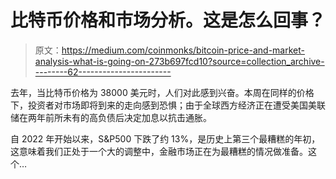 # 比特币价格和市场分析。这是怎么回事？

> 原文：<https://medium.com/coinmonks/bitcoin-price-and-market-analysis-what-is-going-on-273b697fcd10?source=collection_archive---------62----------------------->

去年，当比特币价格为 38000 美元时，人们对此感到兴奋。本周在同样的价格下，投资者对市场即将到来的走向感到恐惧；由于全球西方经济正在遭受美国美联储在两年前所未有的高负债后决定加息以抗击通胀。

自 2022 年开始以来，S&P500 下跌了约 13%，是历史上第三个最糟糕的年初，这意味着我们正处于一个大的调整中，金融市场正在为最糟糕的情况做准备。这个…